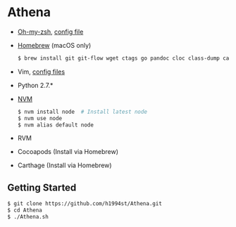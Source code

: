 Athena
===

- [Oh-my-zsh](https://github.com/robbyrussell/oh-my-zsh), [config file](https://github.com/h1994st/Athena/blob/master/zshrc)
- [Homebrew](https://github.com/Homebrew/brew) (macOS only)

    ```bash
    $ brew install git git-flow wget ctags go pandoc cloc class-dump carthage cocoapods
    ```

- Vim, [config files](https://github.com/h1994st/vim-conf)
- Python 2.7.*
- [NVM](https://github.com/creationix/nvm)

    ```bash
    $ nvm install node  # Install latest node
    $ nvm use node
    $ nvm alias default node
    ```

- RVM
- Cocoapods (Install via Homebrew)
- Carthage (Install via Homebrew)

## Getting Started

```bash
$ git clone https://github.com/h1994st/Athena.git
$ cd Athena
$ ./Athena.sh
```
